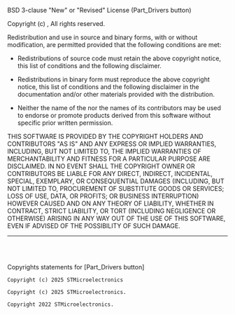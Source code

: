 <!-- License terms for [BSD 3-clause "New" or "Revised" License]-->

BSD 3-clause "New" or "Revised" License
(Part_Drivers button)

Copyright (c) <YEAR>, <OWNER>
All rights reserved.

Redistribution and use in source and binary forms, with or without modification,
are permitted provided that the following conditions are met:

  * Redistributions of source code must retain the above copyright notice, this
    list of conditions and the following disclaimer.

  * Redistributions in binary form must reproduce the above copyright notice,
    this list of conditions and the following disclaimer in the documentation
    and/or other materials provided with the distribution.

  * Neither the name of the <ORGANIZATION> nor the names of its contributors may
    be used to endorse or promote products derived from this software without
    specific prior written permission.


THIS SOFTWARE IS PROVIDED BY THE COPYRIGHT HOLDERS AND CONTRIBUTORS "AS IS" AND
ANY EXPRESS OR IMPLIED WARRANTIES, INCLUDING, BUT NOT LIMITED TO, THE IMPLIED
WARRANTIES OF MERCHANTABILITY AND FITNESS FOR A PARTICULAR PURPOSE ARE
DISCLAIMED. IN NO EVENT SHALL THE COPYRIGHT OWNER OR CONTRIBUTORS BE LIABLE FOR
ANY DIRECT, INDIRECT, INCIDENTAL, SPECIAL, EXEMPLARY, OR CONSEQUENTIAL DAMAGES
(INCLUDING, BUT NOT LIMITED TO, PROCUREMENT OF SUBSTITUTE GOODS OR SERVICES; LOSS
OF USE, DATA, OR PROFITS; OR BUSINESS INTERRUPTION) HOWEVER CAUSED AND ON ANY
THEORY OF LIABILITY, WHETHER IN CONTRACT, STRICT LIABILITY, OR TORT (INCLUDING
NEGLIGENCE OR OTHERWISE) ARISING IN ANY WAY OUT OF THE USE OF THIS SOFTWARE, EVEN
IF ADVISED OF THE POSSIBILITY OF SUCH DAMAGE.

---

<!-- End of License terms -->
<BR>
<BR>

<!-- Copyrights statements for [Part_Drivers button]-->
Copyrights statements for [Part_Drivers button]

	Copyright (c) 2025 STMicroelectronics

	Copyright (c) 2025 STMicroelectronics.

	Copyright 2022 STMicroelectronics.

<!-- End of Copyrights statements for [Part_Drivers button]-->
